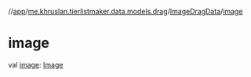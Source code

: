 //[app](../../../index.md)/[me.khruslan.tierlistmaker.data.models.drag](../index.md)/[ImageDragData](index.md)/[image](image.md)

# image

val [image](image.md): [Image](../../me.khruslan.tierlistmaker.data.models.tierlist.image/-image/index.md)
